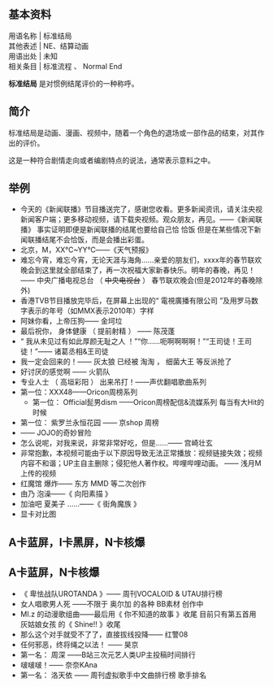 **基本资料**  
---  
用语名称  |  标准结局   
其他表述  |  NE、结算动画   
用语出处  |  未知   
相关条目  |  标准流程  、  Normal End   
  
**标准结局** 是对惯例结尾评价的一种称呼。

##  简介

标准结局是动画、漫画、视频中，随着一个角色的退场或一部作品的结束，对其作出的评价。

这是一种符合剧情走向或者编剧特点的说法，通常表示意料之中。

##  举例

  * 今天的《新闻联播》节目播送完了，感谢您收看。更多新闻资讯，请关注央视新闻客户端；更多移动视频，请下载央视频。观众朋友，再见。——《新闻联播》  事实证明即便是新闻联播的结尾也要给自己恰  恰饭  但是在某些情况下新闻联播结尾不会恰饭，而是会播出彩蛋。 
  * 北京，M，XX℃~YY℃——《天气预报》 
  * 难忘今宵，难忘今宵，无论天涯与海角……亲爱的朋友们，xxxx年的春节联欢晚会到这里就全部结束了，再一次祝福大家新春快乐。明年的春晚，再见！——  中央广播电视总台  （  ~~中央电视台~~ ）  春节联欢晚会(但是2012年的春晚除外) 
  * 香港TVB节目播放完毕后，在屏幕上出现的“  電視廣播有限公司  ”及用罗马数字表示的年号（如MMX表示2010年）字样 
  * 阿妹你看，上帝压狗——  金坷垃 
  * 最后祝你，  身体健康  （  提前射精  ）  ——  陈茂蓬 
  * “  我从未见过有如此厚颜无耻之人  ！”“你……呃啊啊啊啊！”“王司徒！王司徒！”——  诸葛丞相&王司徒 
  * 我一定会回来的！——  灰太狼  已经被  淘淘  ，  细菌大王  等反派抢了 
  * 好讨厌的感觉啊  ——  火箭队 
  * 专业人士  （  高垣彩阳  ）  出来吊打！——声优翻唱歌曲系列 
  * 第一位：XXX48——Oricon周榜系列 
    * 第一位：  Official髭男dism  ——Oricon周榜配信&流媒系列  每当有大Hit的时候 
  * 第一位：  紫罗兰永恒花园  ——  京shop  周榜 
  * ——  JOJO的奇妙冒险 
  * 怎么说呢，对我来说，非常非常好吃，但是……——  宫崎壮玄 
  * 非常抱歉，本视频可能由于以下原因导致无法正常播放：视频链接失效；视频内容不和谐；UP主自主删除；侵犯他人著作权。哔哩哔哩动画。  ——  浅月M  上传的视频 
  * 红魔馆  爆炸——  东方  MMD  等二次创作 
  * 由乃  泡澡——《  向阳素描  》 
  * 加油吧  夏美子  ……——《  街角魔族  》 
  * 显卡对比图 

A卡蓝屏，I卡黑屏，N卡核爆  
---  
A卡蓝屏，N卡核爆  
---  
  
  * 《  卑怯战队UROTANDA  》——  周刊VOCALOID & UTAU排行榜 
  * 女人唱歌男人死  ——不限于  奥尔加  的各种  BB素材  创作中 
  * MI.z  的动漫歌组曲——最后用《  你不知道的故事  》收尾  目前只有第五首用  灰姑娘女孩  的《  Shine!!  》收尾 
  * 那么这个对手就受不了了，直接拔线投降——  红警08 
  * 任何邪恶，终将绳之以法！  ——  昊京 
  * 第一名：  周深  ——B站三次元艺人类UP主投稿时间排行 
  * 啵啵啵！——  奈奈KAna 
  * 第一名：  洛天依  ——  周刊虚拟歌手中文曲排行榜  歌手排名 

